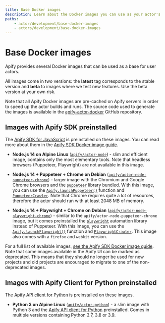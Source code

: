 ```yaml
---
title: Base Docker images
description: Learn about the Docker images you can use as your actor's base. Choose the correct base image for your actor's type and requirements.
paths:
    - actor/development/base-docker-images
    - actors/development/base-docker-images
---
```


# [](#base-docker-images) Base Docker images

Apify provides several Docker images that can be used as a base for user actors.

All images come in two versions: the **latest** tag corresponds to the stable version and **beta** to images where we test new features. Use the beta version at your own risk.

Note that all Apify Docker images are pre-cached on Apify servers in order to speed up the actor builds and runs. The source code used to generate the images is available in the [apify-actor-docker](https://github.com/apifytech/apify-actor-docker) GitHub repository.

## [](#apify-sdk-actor-images) Images with Apify SDK preinstalled

The [Apify SDK for JavaScript](https://sdk.apify.com) is preinstalled on these images. You can read more about them in the [Apify SDK Docker image guide](https://sdk.apify.com/docs/guides/docker-images).

- **Node.js 14 on Alpine Linux** ([`apify/actor-node`](https://hub.docker.com/r/apify/actor-node/)) - slim and efficient image, contains only the most elementary tools. Note that headless browsers (Puppeteer, Playwright) are not available in this image.

- **Node.js 14 + Puppeteer + Chrome on Debian** ([`apify/actor-node-puppeteer-chrome`](https://hub.docker.com/r/apify/actor-node-puppeteer-chrome/)) - larger image with the Chromium and Google Chrome browsers and the [`puppeteer`](https://github.com/puppeteer/puppeteer) library bundled. With this image, you can use the [`Apify.launchPuppeteer()`](https://sdk.apify.com/docs/api/apify#launchpuppeteer) function and [`PuppeteerCrawler`](https://sdk.apify.com/docs/api/puppeteer-crawler). Note that Chrome requires quite a lot of resources, therefore the actor should run with at least 2048 MB of memory.

- **Node.js 14 + Playwright + Chrome on Debian**  ([`apify/actor-node-playwright-chrome`](https://hub.docker.com/r/apify/actor-node-playwright-chrome/)) - similar to the `apify/actor-node-puppeteer-chrome` image, but it comes preinstalled the [`playwright`](https://github.com/microsoft/playwright) automation library instead of Puppeteer. With this image, you can use the [`Apify.launchPlaywright()`](https://sdk.apify.com/docs/api/apify#launchplaywright) function and [`PlaywrightCrawler`](https://sdk.apify.com/docs/api/playwright-crawler). This image also comes with a `firefox` and `webkit` version.

For a full list of available images, [see the Apify SDK Docker image guide](https://sdk.apify.com/docs/guides/docker-images). Note that some images available in the Apify UI can be marked as deprecated. This means that they should no longer be used for new projects and old projects are encouraged to migrate to one of the non-deprecated images.

## [](#python-actor-images) Images with Apify Client for Python preinstalled

The [Apify API client for Python](https://docs.apify.com/apify-client-python) is preinstalled on these images.

- **Python 3 on Alpine Linux** ([`apify/actor-python`](https://hub.docker.com/r/apify/actor-python/)) - a slim image with Python 3 and the [Apify API client for Python](https://docs.apify.com/apify-client-python) preinstalled. Comes in multiple versions containing Python 3.7, 3.8 or 3.9.
